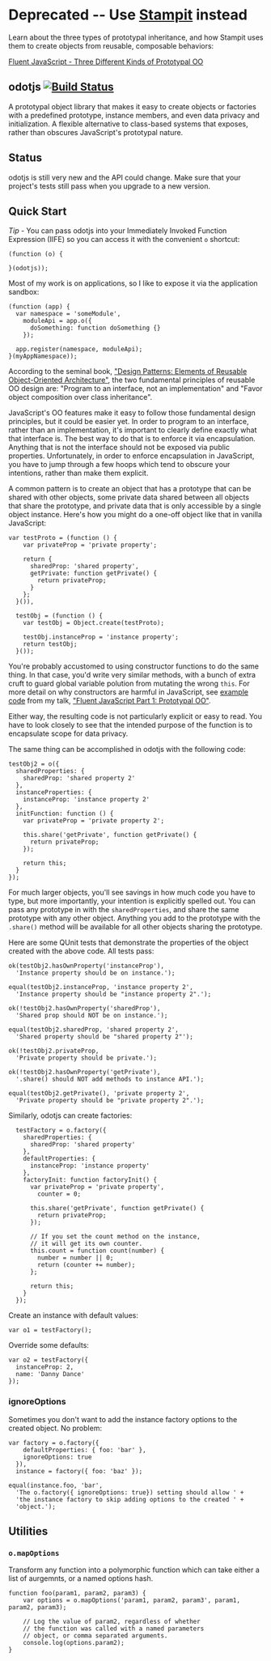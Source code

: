 # Deprecated -- Use [Stampit](https://github.com/dilvie/stampit) instead

Learn about the three types of prototypal inheritance, and how Stampit uses them to create objects from reusable, composable behaviors:

[Fluent JavaScript - Three Different Kinds of Prototypal OO](http://ericleads.com/2013/02/fluent-javascript-three-different-kinds-of-prototypal-oo/)


## odotjs [![Build Status](https://secure.travis-ci.org/dilvie/odotjs.png)](http://travis-ci.org/dilvie/odotjs)

A prototypal object library that makes it easy to create objects or factories with a predefined prototype, instance members, and even data privacy and initialization. A flexible alternative to class-based systems that exposes, rather than obscures JavaScript's prototypal nature.


## Status
odotjs is still very new and the API could change. Make sure that your project's tests still pass when you upgrade to a new version.


## Quick Start
*Tip* - You can pass odotjs into your Immediately Invoked Function Expression (IIFE) so you can access it with the convenient `o` shortcut:

    (function (o) {

    }(odotjs));

Most of my work is on applications, so I like to expose it via the application sandbox:

    (function (app) {
      var namespace = 'someModule',
        moduleApi = app.o({
          doSomething: function doSomething {}
        });

      app.register(namespace, moduleApi);
    }(myAppNamespace));

According to the seminal book, ["Design Patterns: Elements of Reusable Object-Oriented Architecture"](http://www.amazon.com/gp/product/0201633612?ie=UTF8&tag=ericleads-20&linkCode=shr&camp=213733&creative=393185&creativeASIN=0201633612&redirect=true),
the two fundamental principles of reusable OO design are: "Program to an interface, not an implementation" and "Favor object composition over class inheritance".

JavaScript's OO features make it easy to follow those fundamental design principles, but it could be easier yet. In order to program to an interface, rather than an implementation, it's important to clearly define exactly what that interface is. The best way to do that is to enforce it via encapsulation. Anything that is not the interface should not be exposed via public properties. Unfortunately, in order to enforce encapsulation in JavaScript, you have to jump through a few hoops which tend to obscure your intentions, rather than make them explicit.

A common pattern is to create an object that has a prototype that can be shared with other objects, some private data shared between all objects that share the prototype, and private data that is only accessible by a single object instance. Here's how you might do a one-off object like that in vanilla JavaScript:

    var testProto = (function () {
        var privateProp = 'private property';

        return {
          sharedProp: 'shared property',
          getPrivate: function getPrivate() {
            return privateProp;
          }
        };
      }()),

      testObj = (function () {
        var testObj = Object.create(testProto);

        testObj.instanceProp = 'instance property';
        return testObj;
      }());

You're probably accustomed to using constructor functions to do the same thing. In that case, you'd write very similar methods, with a bunch of extra cruft to guard global variable polution from mutating the wrong `this`. For more detail on why constructors are harmful in JavaScript, see [example code](https://github.com/dilvie/fluentjs1/blob/master/fluent-javascript.js) from my talk, ["Fluent JavaScript Part 1: Prototypal OO"](http://ericleads.com/2012/06/fluent-javascript-part-1-prototypal-oo/).

Either way, the resulting code is not particularly explicit or easy to read. You have to look closely to see that the intended purpose of the function is to encapsulate scope for data privacy.

The same thing can be accomplished in odotjs with the following code:

    testObj2 = o({
      sharedProperties: {
        sharedProp: 'shared property 2'
      },
      instanceProperties: {
        instanceProp: 'instance property 2'
      },
      initFunction: function () {
        var privateProp = 'private property 2';

        this.share('getPrivate', function getPrivate() {
          return privateProp;
        });

        return this;
      }
    });

For much larger objects, you'll see savings in how much code you have to type, but more importantly, your intention is explicitly spelled out. You can pass any prototype in with the `sharedProperties`, and share the same prototype with any other object. Anything you add to the prototype with the `.share()` method will be available for all other objects sharing the prototype.

Here are some QUnit tests that demonstrate the properties of the object created with the above code. All tests pass:

    ok(testObj2.hasOwnProperty('instanceProp'),
      'Instance property should be on instance.');

    equal(testObj2.instanceProp, 'instance property 2',
      'Instance property should be "instance property 2".');

    ok(!testObj2.hasOwnProperty('sharedProp'),
      'Shared prop should NOT be on instance.');

    equal(testObj2.sharedProp, 'shared property 2',
      'Shared property should be "shared property 2"');

    ok(!testObj2.privateProp,
      'Private property should be private.');

    ok(!testObj2.hasOwnProperty('getPrivate'),
      '.share() should NOT add methods to instance API.');

    equal(testObj2.getPrivate(), 'private property 2',
      'Private property should be "private property 2".');

Similarly, odotjs can create factories:

      testFactory = o.factory({
        sharedProperties: {
          sharedProp: 'shared property'
        },
        defaultProperties: {
          instanceProp: 'instance property'
        },
        factoryInit: function factoryInit() {
          var privateProp = 'private property',
            counter = 0;
    
          this.share('getPrivate', function getPrivate() {
            return privateProp;
          });
    
          // If you set the count method on the instance,
          // it will get its own counter.
          this.count = function count(number) {
            number = number || 0;
            return (counter += number);
          };
    
          return this;
        }
      });

Create an instance with default values:

    var o1 = testFactory();

Override some defaults:

    var o2 = testFactory({
      instanceProp: 2,
      name: 'Danny Dance'
    });


### ignoreOptions

Sometimes you don't want to add the instance factory options to the created object. No problem:

    var factory = o.factory({
        defaultProperties: { foo: 'bar' },
        ignoreOptions: true
      }),
      instance = factory({ foo: 'baz' });

    equal(instance.foo, 'bar',
      'The o.factory({ ignoreOptions: true}) setting should allow ' +
      'the instance factory to skip adding options to the created ' +
      'object.');

## Utilities

### `o.mapOptions` 

Transform any function into a polymorphic function which can take either a list of aurgemnts, or a named options hash.

    function foo(param1, param2, param3) {
        var options = o.mapOptions('param1, param2, param3', param1, param2, param3);
        
        // Log the value of param2, regardless of whether
        // the function was called with a named parameters
        // object, or comma separated arguments.
        console.log(options.param2);
    }

